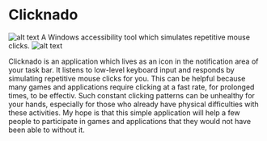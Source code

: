 # Clicknado

![alt text](https://github.com/DavidRieman/Clicknado/blob/main/TrayIcon.ico?raw=true)
A Windows accessibility tool which simulates repetitive mouse clicks.
![alt text](https://github.com/DavidRieman/Clicknado/blob/main/TrayIcon.ico?raw=true)

Clicknado is an application which lives as an icon in the notification area of your task bar.
It listens to low-level keyboard input and responds by simulating repetitive mouse clicks for you.
This can be helpful because many games and applications require clicking at a fast rate, for prolonged times, to be effectiv.
Such constant clicking patterns can be unhealthy for your hands, especially for those who already have physical difficulties with these activities.
My hope is that this simple application will help a few people to participate in games and applications that they would not have been able to without it.
